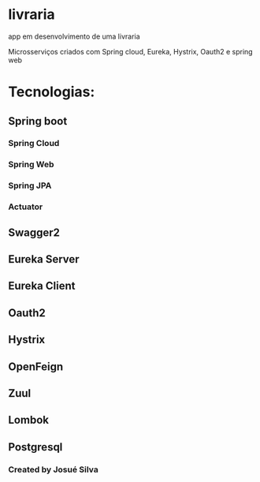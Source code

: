 # livraria
app em desenvolvimento de uma livraria

Microsserviços criados com Spring cloud, Eureka, Hystrix, Oauth2 e spring web

# Tecnologias:

## **Spring boot**

### **Spring Cloud**

### **Spring Web**

### **Spring JPA**

### **Actuator**

## **Swagger2**

## **Eureka Server**

## **Eureka Client**

## **Oauth2**

## **Hystrix**

## **OpenFeign**

## **Zuul**

## **Lombok**

## **Postgresql**


### **Created by Josué Silva**

